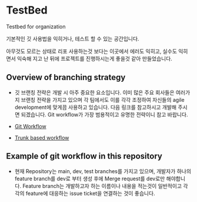 # TestBed
Testbed for organization

기본적인 깃 사용법을 익히거나, 테스트 할 수 있는 공간입니다. 

아무것도 모르는 상태로 리포 사용하는것 보다는 이곳에서 에러도 익히고, 실수도 익히면서 익숙해 지고 난 뒤에 프로젝트를 진행하시는게 좋을것 같아 만들었습니다. 

## Overview of branching strategy
- 깃 브랜칭 전략은 개발 시 아주 중요한 요소입니다. 이미 많은 주요 회사들은 여러가지 브랜칭 전략을 가지고 있으며 각 팀에서도 이를 각각 조정하여 자신들의 agile development에 맞게끔 사용하고 있습니다. 다음 링크를 참고하시고 개발해 주시면 되겠습니다. Git workflow가 가장 범용적이고 유명한 전략이니 참고 바랍니다.

- [ Git Workflow ](https://www.atlassian.com/git/tutorials/comparing-workflows)
- [ Trunk based workflow ](https://www.atlassian.com/continuous-delivery/continuous-integration/trunk-based-development)

## Example of git workflow in this repository
- 현재 Repository는 main, dev, test branches를 가지고 있으며, 개발자가 하나의 feature branch를 dev로 부터 생성 후에 Merge request를 dev로만 해야합니다. Feature branch는 개발하고자 하는 이름이나 내용을 적는것이 일반적이고 각각의 feature에 대응하는 issue ticket을 연결하는 것이 좋습니다.

